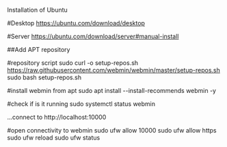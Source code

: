 Installation of Ubuntu

#Desktop
https://ubuntu.com/download/desktop

#Server
https://ubuntu.com/download/server#manual-install

##Add APT repository

#repository script
sudo curl -o setup-repos.sh https://raw.githubusercontent.com/webmin/webmin/master/setup-repos.sh
sudo bash setup-repos.sh

#install webmin from apt
sudo apt install --install-recommends webmin -y

#check if is it running
sudo systemctl status webmin

...connect to http://localhost:10000

#open connectivity to webmin
sudo ufw allow 10000
sudo ufw allow https 
sudo ufw reload
sudo ufw status
